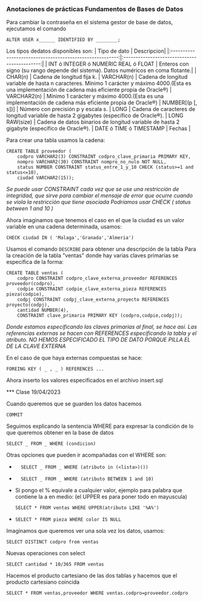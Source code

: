 ### Anotaciones de prácticas Fundamentos de Bases de Datos
Para cambiar la contraseña en el sistema gestor de base de datos, ejecutamos el comando
``` 
ALTER USER x______ IDENTIFIED BY ________;
```

Los tipos dedatos disponibles son:
| Tipo de dato | Descripcion| 
|:--------------------------------------------------------:|:--------------------------------------------:|
| INT ó INTEGER ó NUMERIC REAL ó FLOAT | Enteros con signo (su rango depende del sistema). Datos numéricos en coma flotante.|
| CHAR(n) | Cadena de longitud fija k.
| VARCHAR(n) |  Cadena de longitud variable de hasta n caracteres. Mínimo 1 carácter y máximo 4000.(Esta es una implementación de cadena más eficiente propia de Oracle®)
| VARCHAR2(n) | Mínimo 1 carácter y máximo 4000.(Esta es una implementación de cadena más eficiente propia de Oracle®)
| NUMBER[(p [, s])] | Número con precisión p y escala s.
| LONG | Cadena de caracteres de longitud variable de hasta 2 gigabytes (específico de Oracle®).
| LONG RAW(size) | Cadena de datos binarios de longitud variable de hasta 2 gigabyte (específico de Oracle®).
| DATE ó TIME ó TIMESTAMP | Fechas |

Para crear una tabla usamos la cadena: 
```
CREATE TABLE proveedor (
    codpro VARCHAR2(3) CONSTRAINT codpro_clave_primaria PRIMARY KEY,
    nompro VARCHAR2(30) CONSTRAINT nompro_no_nulo NOT NULL,
    status NUMBER CONSTRAINT status_entre_1_y_10 CHECK (status>=1 and status<=10),
    ciudad VARCHAR2(15));
```
*Se puede usar CONSTRAINT cada vez que se use una restricción de integridad, que sirve para cambiar el mensaje de error que ocurre cuando se viola la restricción que tiene asociada* 
*Podríamos usar CHECK ( status between 1 and 10 )*  

Ahora imaginamos que tenemos el caso en el que la ciudad es un valor variable en una cadena determinada, usamos: 
```
CHECK ciudad IN ( 'Malaga','Granada','Almeria')
```
Usamos el comando `DESCRIBE` para obtener una descripción de la tabla 
Para la creación de la tabla "ventas" donde hay varias claves primarias se especifica de la forma: 
```
CREATE TABLE ventas (
    codpro CONSTRAINT codpro_clave_externa_proveedor REFERENCES  proveedor(codpro),
    codpie CONSTRAINT codpie_clave_externa_pieza REFERENCES  pieza(codpie),
    codpj CONSTRAINT codpj_clave_externa_proyecto REFERENCES proyecto(codpj),
    cantidad NUMBER(4),
    CONSTRAINT clave_primaria PRIMARY KEY (codpro,codpie,codpj));
```
*Donde estamos especificando las claves primarias al final, se hace así. Las referencias externas se hacen con REFERENCES especificando la tabla y el atributo. NO HEMOS ESPECIFICADO EL TIPO DE DATO PORQUE PILLA EL DE LA CLAVE EXTERNA*  

En el caso de que haya externas compuestas se hace: 
```
FOREING KEY ( _ , _ ) REFERENCES ...
```
Ahora inserto los valores especificados en el archivo insert.sql  

*** Clase 19/04/2023

Cuando queremos que se guarden los datos hacemos 
```
COMMIT
```
Seguimos explicando la sentencia WHERE para expresar la condición de lo que queremos obtener en la base de datos
```
SELECT _ FROM _ WHERE (condicion)
```
Otras opciones que pueden ir acompañadas con el WHERE son:  
* ```
    SELECT _ FROM _ WHERE (atributo in (<lista>)())
    ```
* ```
    SELECT _ FROM _ WHERE (atributo BETWEEN 1 and 10)
    ``` 
* Si pongo el % equivale a cualquier valor, ejemplo para palabra que contiene la a en medio: (el UPPER es para poner todo en mayuscula)
    ```
    SELECT * FROM ventas WHERE UPPER(atributo LIKE '%A%')
    ```
*   ```
    SELECT * FROM pieza WHERE color IS NULL
    ```
Imaginamos que queremos ver una sola vez los datos, usamos: 
```
SELECT DISTINCT codpro from ventas
```
Nuevas operaciones con select
```
SELECT cantidad * 10/365 FROM ventas
```
Hacemos el producto cartesiano de las dos tablas y hacemos que el producto cartesiano coincida
```
SELECT * FROM ventas,proveedor WHERE ventas.codpro=proveedor.codpro
```